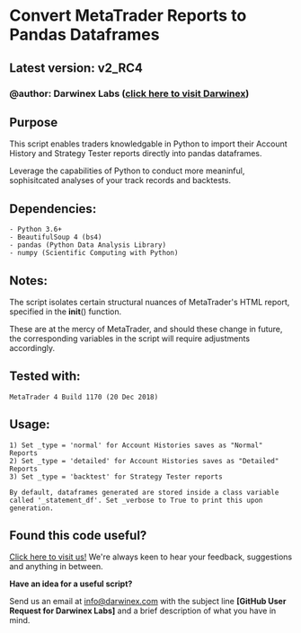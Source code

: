 
# Convert MetaTrader Reports to Pandas Dataframes

## Latest version: v2_RC4

### @author: Darwinex Labs ([click here to visit Darwinex](http://www.darwinex.com?utm_source=github&utm_campaign=darwinex-labs&utm_medium=python-script&utm_content=mt_reports_to_pandas))

## Purpose
    
This script enables traders knowledgable in Python to import 
their Account History and Strategy Tester reports directly into 
pandas dataframes.

Leverage the capabilities of Python to conduct more meaninful,
sophisitcated analyses of your track records and backtests.

## Dependencies:

    - Python 3.6+
    - BeautifulSoup 4 (bs4)
    - pandas (Python Data Analysis Library)
    - numpy (Scientific Computing with Python)

## Notes:
    
The script isolates certain structural nuances of MetaTrader's HTML report,
specified in the __init__() function.

These are at the mercy of MetaTrader, and should these change in future, the
corresponding variables in the script will require adjustments accordingly.
    
## Tested with:
    
    MetaTrader 4 Build 1170 (20 Dec 2018)
    
## Usage:
    
    1) Set _type = 'normal' for Account Histories saves as "Normal" Reports
    2) Set _type = 'detailed' for Account Histories saves as "Detailed" Reports
    3) Set _type = 'backtest' for Strategy Tester reports
    
    By default, dataframes generated are stored inside a class variable
    called '_statement_df'. Set _verbose to True to print this upon generation.
    
## Found this code useful?

[Click here to visit us!](http://www.darwinex.com?utm_source=github&utm_campaign=darwinex-labs&utm_medium=python-script&utm_content=mt_reports_to_pandas) We're always keen to hear your feedback, suggestions and anything in between.

**Have an idea for a useful script?**

Send us an email at info@darwinex.com with the subject line **[GitHub User Request for Darwinex Labs]** and a brief description of what you have in mind.
